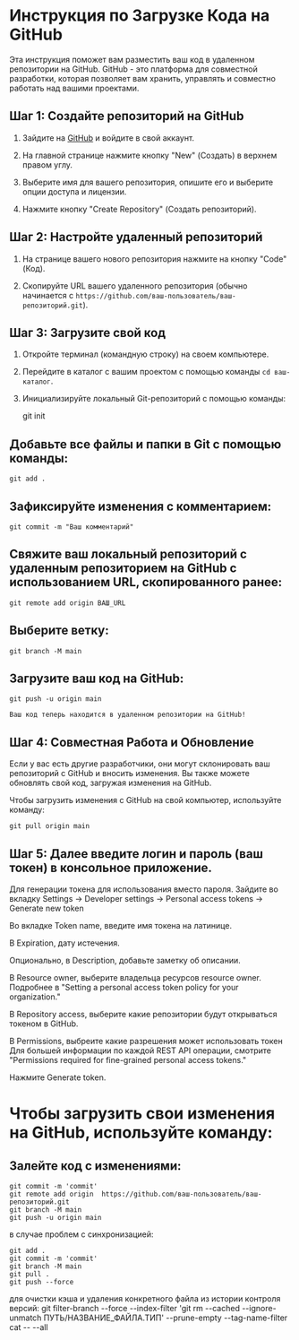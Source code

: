 # Инструкция по Загрузке Кода на GitHub

Эта инструкция поможет вам разместить ваш код в удаленном репозитории на GitHub. GitHub - это платформа для совместной разработки, которая позволяет вам хранить, управлять и совместно работать над вашими проектами.

## Шаг 1: Создайте репозиторий на GitHub

1. Зайдите на [GitHub](https://github.com/) и войдите в свой аккаунт.

2. На главной странице нажмите кнопку "New" (Создать) в верхнем правом углу.

3. Выберите имя для вашего репозитория, опишите его и выберите опции доступа и лицензии.

4. Нажмите кнопку "Create Repository" (Создать репозиторий).

## Шаг 2: Настройте удаленный репозиторий

1. На странице вашего нового репозитория нажмите на кнопку "Code" (Код).

2. Скопируйте URL вашего удаленного репозитория (обычно начинается с `https://github.com/ваш-пользователь/ваш-репозиторий.git`).

## Шаг 3: Загрузите свой код

1. Откройте терминал (командную строку) на своем компьютере.

2. Перейдите в каталог с вашим проектом с помощью команды `cd ваш-каталог`.

3. Инициализируйте локальный Git-репозиторий с помощью команды:

    git init

## Добавьте все файлы и папки в Git с помощью команды:

    git add .

## Зафиксируйте изменения с комментарием:

    git commit -m "Ваш комментарий"

## Свяжите ваш локальный репозиторий с удаленным репозиторием на GitHub с использованием URL, скопированного ранее:

    git remote add origin ВАШ_URL

## Выберите ветку:

    git branch -M main

## Загрузите ваш код на GitHub:

    git push -u origin main

    Ваш код теперь находится в удаленном репозитории на GitHub!

 ## Шаг 4: Совместная Работа и Обновление

Если у вас есть другие разработчики, они могут склонировать ваш репозиторий с GitHub и вносить изменения. Вы также можете обновлять свой код, загружая изменения на GitHub.

Чтобы загрузить изменения с GitHub на свой компьютер, используйте команду:

    git pull origin main

 ## Шаг 5: Далее введите логин и пароль (ваш токен) в консольное приложение.

Для генерации токена для использования вместо пароля. Зайдите во вкладку Settings -> Developer settings -> Personal access tokens -> Generate new token

Во вкладке Token name, введите имя токена на латинице.

В Expiration, дату истечения.

Опционально, в Description, добавьте заметку об описании.

В Resource owner, выберите владельца ресурсов resource owner. Подробнее в "Setting a personal access token policy for your organization."

В Repository access, выберите какие репозитории будут открываться токеном в GitHub.


В Permissions, выбреите какие разрешения может использовать токен Для большей информации по каждой REST API операции, смотрите "Permissions required for fine-grained personal access tokens."

Нажмите Generate token.






# Чтобы загрузить свои изменения на GitHub, используйте команду:

## Залейте код с изменениями:

    git commit -m 'commit'
    git remote add origin  https://github.com/ваш-пользователь/ваш-репозиторий.git
    git branch -M main
    git push -u origin main

в случае проблем с синхронизацией: 


    git add .
    git commit -m 'commit'
    git branch -M main
    git pull .
    git push --force

для очистки кэша и удаления конкретного файла из истории контроля версий:
git filter-branch --force --index-filter 'git rm --cached --ignore-unmatch ПУТЬ/НАЗВАНИЕ_ФАЙЛА.ТИП' --prune-empty --tag-name-filter cat -- --all

